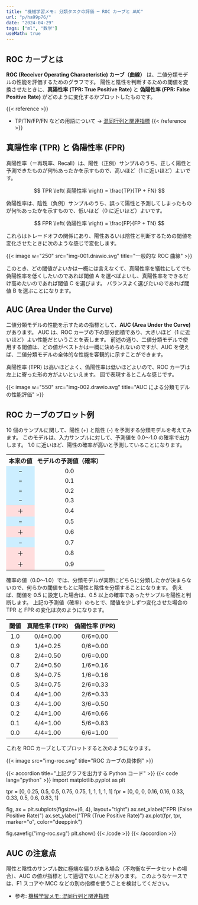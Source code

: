 ```yaml
---
title: "機械学習メモ: 分類タスクの評価 ─ ROC カーブと AUC"
url: "p/ha99p76/"
date: "2024-04-29"
tags: ["ml", "数学"]
useMath: true
---
```


ROC カーブとは
----

__ROC (Receiver Operating Characteristic) カーブ（曲線）__ は、二値分類モデルの性能を評価するためのグラフです。
陽性と陰性を判断するための閾値を変換させたときに、__真陽性率 (TPR: True Positive Rate)__ と __偽陽性率 (FPR: False Positive Rate)__ がどのように変化するかプロットしたものです。

{{< reference >}}
- TP/TN/FP/FN などの用語について → [混同行列と関連指標](/p/9dveh3m/)
{{< /reference >}}


真陽性率 (TPR) と 偽陽性率 (FPR)
----

真陽性率（＝再現率、Recall）は、陽性（正例）サンプルのうち、正しく陽性と予測できたものが何％あったかを示すもので、高いほど（1 に近いほど）よいです。

$$
  TPR \left( 真陽性率 \right) = \frac{TP}{TP + FN}
$$

偽陽性率は、陰性（負例）サンプルのうち、誤って陽性と予測してしまったものが何％あったかを示すもので、低いほど（0 に近いほど）よいです。

$$
  FPR \left( 偽陽性率 \right) = \frac{FP}{FP + TN}
$$

これらはトレードオフの関係にあり、陽性あるいは陰性と判断するための閾値を変化させたときに次のような感じで変化します。

{{< image w="250" src="img-001.drawio.svg" title="一般的な ROC 曲線" >}}

このとき、どの閾値がよいかは一概には言えなくて、真陽性率を犠牲にしてでも偽陽性率を低くしたいのであれば閾値 A を選べばよいし、真陽性率をできるだけ高めたいのであれば閾値 C を選びます。
バランスよく選びたいのであれば閾値 B を選ぶことになります。


AUC (Area Under the Curve)
----

二値分類モデルの性能を示すための指標として、__AUC (Area Under the Curve)__ があります。
AUC は、ROC カーブの下の部分面積であり、大きいほど（1 に近いほど）よい性能だということを表します。
前述の通り、二値分類モデルで使用する閾値は、どの値がベストかは一概に決められないのですが、AUC を使えば、二値分類モデルの全体的な性能を客観的に示すことができます。

真陽性率 (TPR) は高いほどよく、偽陽性率は低いほどよいので、ROC カーブは左上に寄った形の方がよいといえます。
図で表現するとこんな感じです。

{{< image w="550" src="img-002.drawio.svg" title="AUC による分類モデルの性能評価" >}}


ROC カーブのプロット例
----

10 個のサンプルに関して、陽性 (+) と陰性 (-) を予測する分類モデルを考えてみます。
このモデルは、入力サンプルに対して、予測値を 0.0〜1.0 の確率で出力します。
1.0 に近いほど、陽性の確率が高いと予測していることになります。

<style>
  .local-table th, .local-table td {
    padding: 0.2em 0.4em;
    text-align: center;
  }
  .local-table .minus {
    background: #cef;
  }
  .local-table .plus {
    background: #fdd;
  }
</style>

<table class="local-table">
  <tr><th>本来の値</th><th>モデルの予測値（確率）</th></tr>
  <tr><td class="minus">−</td><td>0.0</td></tr>
  <tr><td class="minus">−</td><td>0.1</td></tr>
  <tr><td class="minus">−</td><td>0.2</td></tr>
  <tr><td class="minus">−</td><td>0.3</td></tr>
  <tr><td class="plus">＋</td><td>0.4</td></tr>
  <tr><td class="minus">−</td><td>0.5</td></tr>
  <tr><td class="plus">＋</td><td>0.6</td></tr>
  <tr><td class="minus">−</td><td>0.7</td></tr>
  <tr><td class="plus">＋</td><td>0.8</td></tr>
  <tr><td class="plus">＋</td><td>0.9</td></tr>
</table>

確率の値（0.0〜1.0）では、分類モデルが実際にどちらに分類したかが決まらないので、何らかの閾値をもとに陽性と陰性を分類することになります。
例えば、閾値を 0.5 に設定した場合は、0.5 以上の確率であったサンプルを陽性と判断します。
上記の予測値（確率）のもとで、閾値を少しずつ変化させた場合の TPR と FPR の変化は次のようになります。

| 閾値 | 真陽性率 (TPR) | 偽陽性率 (FPR) |
| :--: | :--: | :--: |
| 1.0 | 0/4=0.00 | 0/6=0.00 |
| 0.9 | 1/4=0.25 | 0/6=0.00 |
| 0.8 | 2/4=0.50 | 0/6=0.00 |
| 0.7 | 2/4=0.50 | 1/6=0.16 |
| 0.6 | 3/4=0.75 | 1/6=0.16 |
| 0.5 | 3/4=0.75 | 2/6=0.33 |
| 0.4 | 4/4=1.00 | 2/6=0.33 |
| 0.3 | 4/4=1.00 | 3/6=0.50 |
| 0.2 | 4/4=1.00 | 4/6=0.66 |
| 0.1 | 4/4=1.00 | 5/6=0.83 |
| 0.0 | 4/4=1.00 | 6/6=1.00 |

これを ROC カーブとしてプロットすると次のようになります。

{{< image src="img-roc.svg" title="ROC カーブの具体例" >}}

{{< accordion title="上記グラフを出力する Python コード" >}}
{{< code lang="python" >}}
import matplotlib.pyplot as plt

tpr = [0, 0.25, 0.5, 0.5, 0.75, 0.75, 1, 1, 1, 1, 1]
fpr = [0, 0, 0, 0.16, 0.16, 0.33, 0.33, 0.5, 0.6, 0.83, 1]

fig, ax = plt.subplots(figsize=(6, 4), layout="tight")
ax.set_xlabel("FPR (False Positive Rate)")
ax.set_ylabel("TPR (True Positive Rate)")
ax.plot(fpr, tpr, marker="o", color="deeppink")

fig.savefig("img-roc.svg")
plt.show()
{{< /code >}}
{{< /accordion >}}


AUC の注意点
----

陽性と陰性のサンプル数に極端な偏りがある場合（不均衡なデータセットの場合）、AUC の値が指標として適切でないことがあります。
このようなケースでは、F1 スコアや MCC などの別の指標を使うことを検討してください。

- 参考: [機械学習メモ: 混同行列と関連指標](/p/9dveh3m/)

